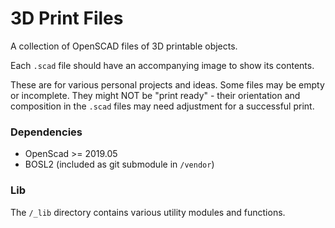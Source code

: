 # 3D Print Files

A collection of OpenSCAD files of 3D printable objects.

Each `.scad` file should have an accompanying image to show its contents. 

These are for various personal projects and ideas.
Some files may be empty or incomplete.
They might NOT be "print ready" - their orientation and composition in the `.scad` files may need adjustment for a successful print.

### Dependencies

* OpenScad >= 2019.05
* BOSL2 (included as git submodule in `/vendor`)

### Lib

The `/_lib` directory contains various utility modules and functions.
